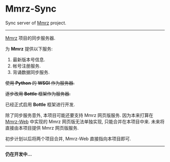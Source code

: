 # Mmrz-Sync

Sync server of [Mmrz](http://github.com/zhanglintc/Mmrz) project.

------

[Mmrz](https://github.com/zhanglintc/Mmrz) 项目的同步服务器.

为 **Mmrz** 提供以下服务:

1. 最新版本号信息.
2. 帐号注册服务.
3. 背诵数据同步服务.

~~使用 **Python** 的 **WSGI** 作为服务器.~~

~~逐步改用 **Bottle** 框架作为服务器.~~

已经正式启用 **Bottle** 框架进行开发.

除了同步服务意外, 本项目可能还要支持 Mmrz 网页版服务. 因为本来打算在 [Mmrz-Web](http://github.com/zhanglintc/Mmrz-Web) 中实现的 Mmrz 网页版无法单独实现, 只能合并在本项目中来. 未来将直接由本项目提供 Mmrz 网页版服务.

初步计划以后将两个项目合并, Mmrz-Web 直接指向本项目即可.

------

**仍在开发中...**
